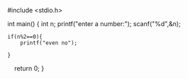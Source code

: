 #include <stdio.h>

int main()
{
    int n;
    printf("enter a number:");
    scanf("%d",&n);
    
    if(n%2==0){
        printf("even no");
        
    }

    return 0;
}

